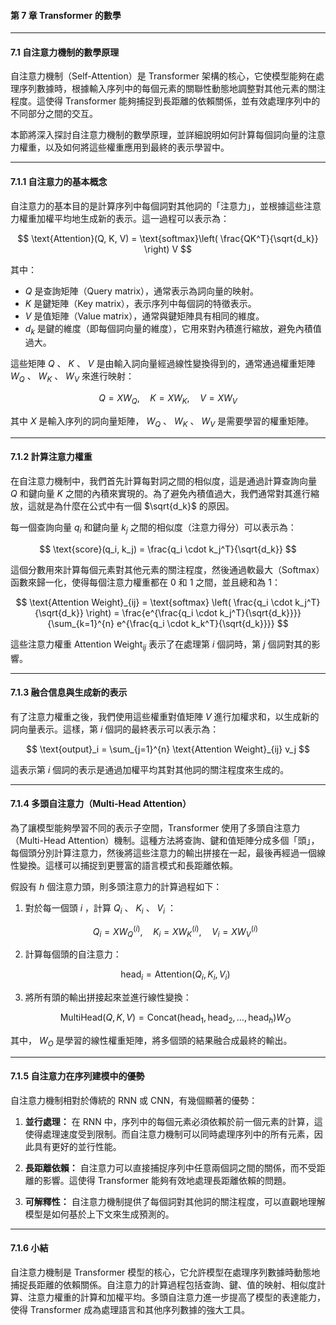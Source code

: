 #### **第 7 章 Transformer 的數學**

---

#### **7.1 自注意力機制的數學原理**

自注意力機制（Self-Attention）是 Transformer 架構的核心，它使模型能夠在處理序列數據時，根據輸入序列中的每個元素的關聯性動態地調整對其他元素的關注程度。這使得 Transformer 能夠捕捉到長距離的依賴關係，並有效處理序列中的不同部分之間的交互。

本節將深入探討自注意力機制的數學原理，並詳細說明如何計算每個詞向量的注意力權重，以及如何將這些權重應用到最終的表示學習中。

---

#### **7.1.1 自注意力的基本概念**

自注意力的基本目的是計算序列中每個詞對其他詞的「注意力」，並根據這些注意力權重加權平均地生成新的表示。這一過程可以表示為：


$$
\text{Attention}(Q, K, V) = \text{softmax}\left( \frac{QK^T}{\sqrt{d_k}} \right) V
$$


其中：
-  $Q$  是查詢矩陣（Query matrix），通常表示為詞向量的映射。
-  $K$  是鍵矩陣（Key matrix），表示序列中每個詞的特徵表示。
-  $V$  是值矩陣（Value matrix），通常與鍵矩陣具有相同的維度。
-  $d_k$  是鍵的維度（即每個詞向量的維度），它用來對內積進行縮放，避免內積值過大。

這些矩陣  $Q$ 、 $K$ 、 $V$  是由輸入詞向量經過線性變換得到的，通常通過權重矩陣  $W_Q$ 、 $W_K$ 、 $W_V$  來進行映射：


$$
Q = X W_Q, \quad K = X W_K, \quad V = X W_V
$$


其中  $X$  是輸入序列的詞向量矩陣， $W_Q$ 、 $W_K$ 、 $W_V$  是需要學習的權重矩陣。

---

#### **7.1.2 計算注意力權重**

在自注意力機制中，我們首先計算每對詞之間的相似度，這是通過計算查詢向量  $Q$  和鍵向量  $K$  之間的內積來實現的。為了避免內積值過大，我們通常對其進行縮放，這就是為什麼在公式中有一個  $\sqrt{d_k}$  的原因。

每一個查詢向量  $q_i$  和鍵向量  $k_j$  之間的相似度（注意力得分）可以表示為：


$$
\text{score}(q_i, k_j) = \frac{q_i \cdot k_j^T}{\sqrt{d_k}}
$$


這個分數用來計算每個元素對其他元素的關注程度，然後通過軟最大（Softmax）函數來歸一化，使得每個注意力權重都在 0 和 1 之間，並且總和為 1：


$$
\text{Attention Weight}_{ij} = \text{softmax} \left( \frac{q_i \cdot k_j^T}{\sqrt{d_k}} \right) = \frac{e^{\frac{q_i \cdot k_j^T}{\sqrt{d_k}}}}{\sum_{k=1}^{n} e^{\frac{q_i \cdot k_k^T}{\sqrt{d_k}}}}
$$


這些注意力權重  $\text{Attention Weight}_{ij}$  表示了在處理第  $i$  個詞時，第  $j$  個詞對其的影響。

---

#### **7.1.3 融合信息與生成新的表示**

有了注意力權重之後，我們使用這些權重對值矩陣  $V$  進行加權求和，以生成新的詞向量表示。這樣，第  $i$  個詞的最終表示可以表示為：


$$
\text{output}_i = \sum_{j=1}^{n} \text{Attention Weight}_{ij} v_j
$$


這表示第  $i$  個詞的表示是通過加權平均其對其他詞的關注程度來生成的。

---

#### **7.1.4 多頭自注意力（Multi-Head Attention）**

為了讓模型能夠學習不同的表示子空間，Transformer 使用了多頭自注意力（Multi-Head Attention）機制。這種方法將查詢、鍵和值矩陣分成多個「頭」，每個頭分別計算注意力，然後將這些注意力的輸出拼接在一起，最後再經過一個線性變換。這樣可以捕捉到更豐富的語言模式和長距離依賴。

假設有  $h$  個注意力頭，則多頭注意力的計算過程如下：

1. 對於每一個頭  $i$ ，計算  $Q_i$ 、 $K_i$ 、 $V_i$ ：

   $$
   Q_i = X W_Q^{(i)}, \quad K_i = X W_K^{(i)}, \quad V_i = X W_V^{(i)}
   $$


2. 計算每個頭的自注意力：

   $$
   \text{head}_i = \text{Attention}(Q_i, K_i, V_i)
   $$


3. 將所有頭的輸出拼接起來並進行線性變換：

   $$
   \text{MultiHead}(Q, K, V) = \text{Concat}(\text{head}_1, \text{head}_2, \dots, \text{head}_h) W_O
   $$


其中， $W_O$  是學習的線性權重矩陣，將多個頭的結果融合成最終的輸出。

---

#### **7.1.5 自注意力在序列建模中的優勢**

自注意力機制相對於傳統的 RNN 或 CNN，有幾個顯著的優勢：
1. **並行處理：** 在 RNN 中，序列中的每個元素必須依賴於前一個元素的計算，這使得處理速度受到限制。而自注意力機制可以同時處理序列中的所有元素，因此具有更好的並行性能。
   
2. **長距離依賴：** 自注意力可以直接捕捉序列中任意兩個詞之間的關係，而不受距離的影響。這使得 Transformer 能夠有效地處理長距離依賴的問題。

3. **可解釋性：** 自注意力機制提供了每個詞對其他詞的關注程度，可以直觀地理解模型是如何基於上下文來生成預測的。

---

#### **7.1.6 小結**

自注意力機制是 Transformer 模型的核心，它允許模型在處理序列數據時動態地捕捉長距離的依賴關係。自注意力的計算過程包括查詢、鍵、值的映射、相似度計算、注意力權重的計算和加權平均。多頭自注意力進一步提高了模型的表達能力，使得 Transformer 成為處理語言和其他序列數據的強大工具。